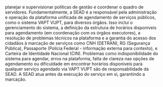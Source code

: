planejar e supervisionar políticas de gestão e coordenar o quadro de servidores. Fundamentalmente, a SEAD é a responsável pela administração e operação da plataforma unificada de agendamento de serviços públicos, como o sistema VAPT VUPT, para diversos órgãos. Isso inclui o gerenciamento do sistema, a definição da estrutura de horários disponíveis para agendamento (em coordenação com os órgãos executores), a resolução de problemas técnicos na plataforma e a garantia do acesso dos cidadãos à marcação de serviços como CNH (DETRAN), RG (Segurança Pública), Passaporte (Polícia Federal - informação externa para contexto), e Carteira de Identidade Nacional (CIN). Problemas como indisponibilidade do sistema para agendar, erros na plataforma, falta de clareza nas opções de agendamento ou dificuldade em encontrar horários disponíveis para qualquer serviço agendado via VAPT VUPT são de responsabilidade da SEAD. A SEAD atua antes da execução do serviço em si, garantindo a marcação.